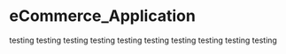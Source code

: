 # eCommerce_Application

testing
testing
testing
testing
testing
testing
testing
testing
testing
testing
